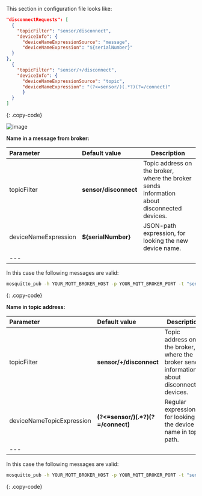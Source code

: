 This section in configuration file looks like:

```json
"disconnectRequests": [
  {
    "topicFilter": "sensor/disconnect",
    "deviceInfo": {
      "deviceNameExpressionSource": "message",
      "deviceNameExpression": "${serialNumber}"
  }
},
  {
    "topicFilter": "sensor/+/disconnect",
    "deviceInfo": {
      "deviceNameExpressionSource": "topic",
      "deviceNameExpression": "(?<=sensor/)(.*?)(?=/connect)"
      }
  }
]
```
{: .copy-code}

![image](https://img.thingsboard.io/gateway/mqtt-connector/disconnect-request-example-1-ce.png)

**Name in a message from broker:**

| **Parameter**                 | **Default value**                    | **Description**                                                                                   |
|:-|:-------------------------------------|-
| topicFilter                   | **sensor/disconnect**                | Topic address on the broker, where the broker sends information about disconnected devices.       |
| deviceNameExpression      | **${serialNumber}**                  | JSON-path expression, for looking the new device name.                                            |
|---

In this case the following messages are valid:

```bash
mosquitto_pub -h YOUR_MQTT_BROKER_HOST -p YOUR_MQTT_BROKER_PORT -t "sensor/disconnect" -m '{"serialNumber":"SN-001"}'
```
{: .copy-code}

**Name in topic address:**

| **Parameter**                 | **Default value**                    | **Description**                                                                                   |
|:-|:-------------------------------------|-
| topicFilter                   | **sensor/+/disconnect**              | Topic address on the broker, where the broker sends information about disconnected devices.       |
| deviceNameTopicExpression     | **(?<=sensor\/)(.\*?)(?=\/connect)** | Regular expression for looking the device name in topic path.                                     |
|---

In this case the following messages are valid:

```bash
mosquitto_pub -h YOUR_MQTT_BROKER_HOST -p YOUR_MQTT_BROKER_PORT -t "sensor/SN-001/disconnect" -m ''
```
{: .copy-code}